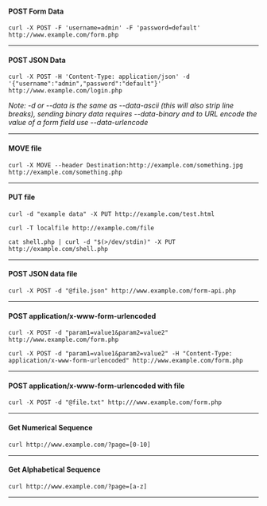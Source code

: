 #### POST Form Data

```curl -X POST -F 'username=admin' -F 'password=default' http://www.example.com/form.php```

-----


#### POST JSON Data

```curl -X POST -H 'Content-Type: application/json' -d '{"username":"admin","password":"default"}' http://www.example.com/login.php```

*Note: -d or --data is the same as --data-ascii (this will also strip line breaks), sending binary data requires --data-binary and to URL encode the value of a form field use --data-urlencode*

-----

#### MOVE file

```curl -X MOVE --header Destination:http://example.com/something.jpg http://example.com/something.php```

-----


#### PUT file

```curl -d "example data" -X PUT http://example.com/test.html```

```curl -T localfile http://example.com/file```

```cat shell.php | curl -d "$(>/dev/stdin)" -X PUT http://example.com/shell.php```

-----


#### POST JSON data file

```curl -X POST -d "@file.json" http://www.example.com/form-api.php```

-----


#### POST application/x-www-form-urlencoded

```curl -X POST -d "param1=value1&param2=value2" http://www.example.com/form.php```

```curl -X POST -d "param1=value1&param2=value2" -H "Content-Type: application/x-www-form-urlencoded" http://www.example.com/form.php```

-----


#### POST application/x-www-form-urlencoded with file

```curl -X POST -d "@file.txt" http:///www.example.com/form.php```

-----


#### Get Numerical Sequence

```curl http://www.example.com/?page=[0-10]```

-----


#### Get Alphabetical Sequence

```curl http://www.example.com/?page=[a-z]```

-----

